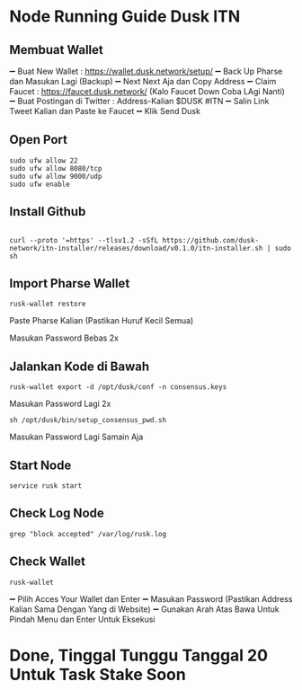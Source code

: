 #  Node Running Guide Dusk ITN 

## Membuat Wallet

➖ Buat New Wallet : https://wallet.dusk.network/setup/
➖ Back Up Pharse dan Masukan Lagi (Backup)
➖ Next Next Aja dan Copy Address
➖ Claim Faucet : https://faucet.dusk.network/ (Kalo Faucet Down Coba LAgi Nanti)
➖ Buat Postingan di Twitter : Address-Kalian $DUSK #ITN
➖ Salin Link Tweet Kalian dan Paste ke Faucet
➖ Klik Send Dusk

## Open Port 
```
sudo ufw allow 22
sudo ufw allow 8080/tcp
sudo ufw allow 9000/udp
sudo ufw enable
```
## Install Github
```

curl --proto '=https' --tlsv1.2 -sSfL https://github.com/dusk-network/itn-installer/releases/download/v0.1.0/itn-installer.sh | sudo sh
```
## Import Pharse Wallet
```
rusk-wallet restore
```
Paste Pharse Kalian (Pastikan Huruf Kecil Semua)

Masukan Password Bebas 2x

## Jalankan Kode di Bawah
```
rusk-wallet export -d /opt/dusk/conf -n consensus.keys
```
Masukan Password Lagi 2x
```
sh /opt/dusk/bin/setup_consensus_pwd.sh
```
Masukan Password Lagi Samain Aja

## Start Node
```
service rusk start
```
## Check Log Node
```
grep "block accepted" /var/log/rusk.log
```
## Check Wallet
```
rusk-wallet
```
➖ Pilih Acces Your Wallet dan Enter
➖ Masukan Password (Pastikan Address Kalian Sama Dengan Yang di Website)
➖ Gunakan Arah Atas Bawa Untuk Pindah Menu dan Enter Untuk Eksekusi

# Done, Tinggal Tunggu Tanggal 20 Untuk Task Stake Soon
